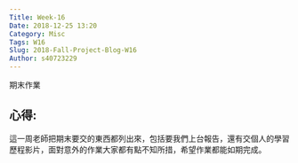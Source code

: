 ```yaml
---
Title: Week-16
Date: 2018-12-25 13:20
Category: Misc
Tags: W16
Slug: 2018-Fall-Project-Blog-W16
Author: s40723229
---
```


期末作業

<!-- PELICAN_END_SUMMARY -->

心得:
----

這一周老師把期末要交的東西都列出來，包括要我們上台報告，還有交個人的學習歷程影片，面對意外的作業大家都有點不知所措，希望作業都能如期完成。




